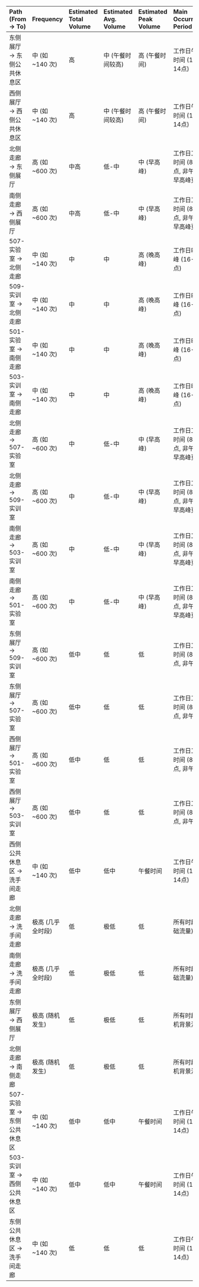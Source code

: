 | Path (From → To)            | Frequency         | Estimated Total Volume | Estimated Avg. Volume | Estimated Peak Volume | Main Occurrence Period                      |
| :-------------------------- | :---------------- | :--------------------- | :-------------------- | :-------------------- | :------------------------------------------ |
| 东侧展厅 → 东侧公共休息区   | 中 (如 ~140 次)   | 高                     | 中 (午餐时间较高)     | 高 (午餐时间)         | 工作日午餐时间 (12-14点)                    |
| 西侧展厅 → 西侧公共休息区   | 中 (如 ~140 次)   | 高                     | 中 (午餐时间较高)     | 高 (午餐时间)         | 工作日午餐时间 (12-14点)                    |
| 北侧走廊 → 东侧展厅         | 高 (如 ~600 次)   | 中高                   | 低-中                 | 中 (早高峰)           | 工作日工作时间 (8-18点, 非午餐), 早高峰更高 |
| 南侧走廊 → 西侧展厅         | 高 (如 ~600 次)   | 中高                   | 低-中                 | 中 (早高峰)           | 工作日工作时间 (8-18点, 非午餐), 早高峰更高 |
| 507-实验室 → 北侧走廊       | 中 (如 ~140 次)   | 中                     | 中                    | 高 (晚高峰)           | 工作日晚高峰 (16-18点)                      |
| 509-实训室 → 北侧走廊       | 中 (如 ~140 次)   | 中                     | 中                    | 高 (晚高峰)           | 工作日晚高峰 (16-18点)                      |
| 501-实验室 → 南侧走廊       | 中 (如 ~140 次)   | 中                     | 中                    | 高 (晚高峰)           | 工作日晚高峰 (16-18点)                      |
| 503-实训室 → 南侧走廊       | 中 (如 ~140 次)   | 中                     | 中                    | 高 (晚高峰)           | 工作日晚高峰 (16-18点)                      |
| 北侧走廊 → 507-实验室       | 高 (如 ~600 次)   | 中                     | 低-中                 | 中 (早高峰)           | 工作日工作时间 (8-18点, 非午餐), 早高峰更高 |
| 北侧走廊 → 509-实训室       | 高 (如 ~600 次)   | 中                     | 低-中                 | 中 (早高峰)           | 工作日工作时间 (8-18点, 非午餐), 早高峰更高 |
| 南侧走廊 → 503-实训室       | 高 (如 ~600 次)   | 中                     | 低-中                 | 中 (早高峰)           | 工作日工作时间 (8-18点, 非午餐), 早高峰更高 |
| 南侧走廊 → 501-实验室       | 高 (如 ~600 次)   | 中                     | 低-中                 | 中 (早高峰)           | 工作日工作时间 (8-18点, 非午餐), 早高峰更高 |
| 东侧展厅 → 509-实训室       | 高 (如 ~600 次)   | 低中                   | 低                    | 低                    | 工作日工作时间 (8-18点, 非午餐)             |
| 东侧展厅 → 507-实验室       | 高 (如 ~600 次)   | 低中                   | 低                    | 低                    | 工作日工作时间 (8-18点, 非午餐)             |
| 西侧展厅 → 501-实验室       | 高 (如 ~600 次)   | 低中                   | 低                    | 低                    | 工作日工作时间 (8-18点, 非午餐)             |
| 西侧展厅 → 503-实训室       | 高 (如 ~600 次)   | 低中                   | 低                    | 低                    | 工作日工作时间 (8-18点, 非午餐)             |
| 西侧公共休息区 → 洗手间走廊 | 中 (如 ~140 次)   | 低中                   | 低中                  | 午餐时间              | 工作日午餐时间 (12-14点)                    |
| 北侧走廊 → 洗手间走廊       | 极高 (几乎全时段) | 低                     | 极低                  | 低                    | 所有时段 (基础流量)                         |
| 南侧走廊 → 洗手间走廊       | 极高 (几乎全时段) | 低                     | 极低                  | 低                    | 所有时段 (基础流量)                         |
| 东侧展厅 → 西侧展厅         | 极高 (随机发生)   | 低                     | 极低                  | 低                    | 所有时段 (随机背景流量)                     |
| 北侧走廊 → 南侧走廊         | 极高 (随机发生)   | 低                     | 极低                  | 低                    | 所有时段 (随机背景流量)                     |
| 507-实验室 → 东侧公共休息区 | 中 (如 ~140 次)   | 低中                   | 低中                  | 午餐时间              | 工作日午餐时间 (12-14点)                    |
| 503-实训室 → 西侧公共休息区 | 中 (如 ~140 次)   | 低中                   | 低中                  | 午餐时间              | 工作日午餐时间 (12-14点)                    |
| 东侧公共休息区 → 洗手间走廊 | 中 (如 ~140 次)   | 低                     | 低                    | 低                    | 工作日午餐时间 (12-14点)                    |